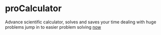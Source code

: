 # proCalculator
Advance scientific calculator, solves and saves your time dealing with huge problems
jump in to easier problem solving [now](https://code-wizard925.github.io/proCalculator)
